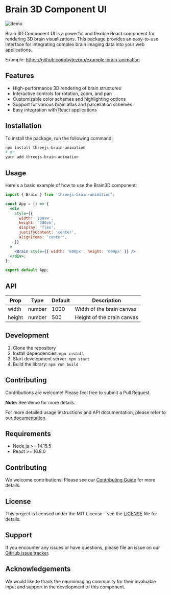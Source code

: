 # Brain 3D Component UI

![demo](https://github.com/th2002/example-brain-animation/blob/main/public/static/demo.gif)

Brain 3D Component UI is a powerful and flexible React component for rendering 3D brain visualizations. This package provides an easy-to-use interface for integrating complex brain imaging data into your web applications.

Example: https://github.com/bytezpro/example-brain-animation

## Features

- High-performance 3D rendering of brain structures
- Interactive controls for rotation, zoom, and pan
- Customizable color schemes and highlighting options
- Support for various brain atlas and parcellation schemes
- Easy integration with React applications

## Installation

To install the package, run the following command:

```bash
npm install threejs-brain-animation
# or
yarn add threejs-brain-animation
```

## Usage

Here's a basic example of how to use the Brain3D component:

```jsx
import { Brain } from 'threejs-brain-animation';

const App = () => {
  <div
    style={{
      width: '100vw',
      height: '100vh',
      display: 'flex',
      justifyContent: 'center',
      alignItems: 'center',
    }}
  >
    <Brain style={{ width: '600px', height: '600px' }} />
  </div>;
};

export default App;
```

## API

| Prop   | Type   | Default | Description                |
| ------ | ------ | ------- | -------------------------- |
| width  | number | 1000    | Width of the brain canvas  |
| height | number | 500     | Height of the brain canvas |

## Development

1. Clone the repository
2. Install dependencies: `npm install`
3. Start development server: `npm start`
4. Build the library: `npm run build`

## Contributing

Contributions are welcome! Please feel free to submit a Pull Request.

**Note:** See demo for more details.

For more detailed usage instructions and API documentation, please refer to our [documentation](https://example-brain-animation.vercel.app/).

## Requirements

- Node.js >= 14.15.5
- React >= 16.8.0

## Contributing

We welcome contributions! Please see our [Contributing Guide](link-to-contributing-guide) for more details.

## License

This project is licensed under the MIT License - see the [LICENSE](LICENSE) file for details.

## Support

If you encounter any issues or have questions, please file an issue on our [GitHub issue tracker](link-to-your-issue-tracker).

## Acknowledgements

We would like to thank the neuroimaging community for their invaluable input and support in the development of this component.
